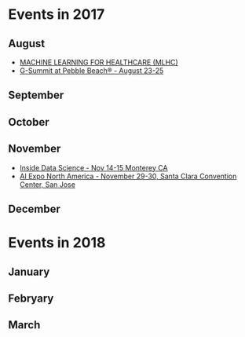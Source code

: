 # Events in 2017 #

## August ##
 - [MACHINE LEARNING FOR HEALTHCARE (MLHC)](http://mucmd.org/)
 - [G-Summit at Pebble Beach® - August 23-25 ](http://www.thegsummit.org/)

## September ##

## October ##

## November ##
 - [Inside Data Science - Nov 14-15 Monterey CA](https://www.insidedatascience.com/)
 - [AI Expo North America - November 29-30, Santa Clara Convention Center, San Jose](https://www.ai-expo.net/northamerica/)
## December ##

# Events in 2018 #

## January ##

## Febryary ##

## March ##
